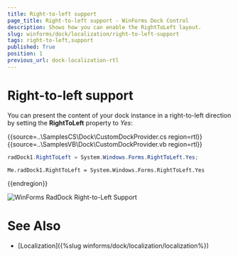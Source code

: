 ```yaml
---
title: Right-to-left support
page_title: Right-to-left support - WinForms Dock Control
description: Shows how you can enable the RightToLeft layout.
slug: winforms/dock/localization/right-to-left-support
tags: right-to-left,support
published: True
position: 1
previous_url: dock-localization-rtl
---
```


# Right-to-left support
 
You can present the content of your dock instance in a right-to-left direction by setting the __RightToLeft__ property to *Yes*: 

{{source=..\SamplesCS\Dock\CustomDockProvider.cs region=rtl}} 
{{source=..\SamplesVB\Dock\CustomDockProvider.vb region=rtl}} 

````C#
radDock1.RightToLeft = System.Windows.Forms.RightToLeft.Yes;

````
````VB.NET
Me.radDock1.RightToLeft = System.Windows.Forms.RightToLeft.Yes

````

{{endregion}} 

![WinForms RadDock Right-to-Left Support](images/dock-localization-rtl001.png)

# See Also

* [Localization]({%slug winforms/dock/localization/localization%})
